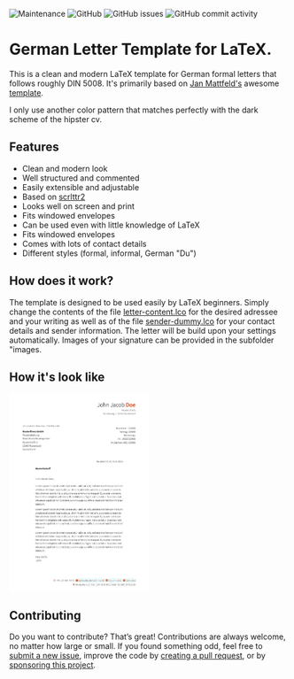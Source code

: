 ![Maintenance](https://img.shields.io/maintenance/yes/2023?style=flat-square)
![GitHub](https://img.shields.io/github/license/cypr0/latex-letter-template?style=flat-square)
![GitHub issues](https://img.shields.io/github/issues/cypr0/latex-letter-template?style=flat-square)
![GitHub commit activity](https://img.shields.io/github/commit-activity/m/cypr0/latex-letter-template?style=flat-square)

# German Letter Template for LaTeX.

This is a clean and modern LaTeX template for German formal letters that follows roughly DIN 5008. It's primarily based on [Jan Mattfeld's](https://github.com/ljanmattfeld) awesome [template](https://github.com/janmattfeld/latex-briefvorlage).

I only use another color pattern that matches perfectly with the dark scheme of the hipster cv.

## Features

* Clean and modern look
* Well structured and commented
* Easily extensible and adjustable
* Based on [scrlttr2](https://ctan.org/pkg/scrlttr2)
* Looks well on screen and print
* Fits windowed envelopes
* Can be used even with little knowledge of LaTeX
* Fits windowed envelopes
* Comes with lots of contact details
* Different styles (formal, informal, German "Du")

## How does it work?

The template is designed to be used easily by LaTeX beginners. Simply change the contents of the file [letter-content.lco](./content/letter-content.lco) for the desired adressee and your writing as well as of the file [sender-dummy.lco](./senders/sender-dummy.lco) for your contact details and sender information. The letter will be build upon your settings automatically. Images of your signature can be provided in the subfolder "images.

## How it's look like

<img src="sample.jpg" width="50%">

## Contributing

Do you want to contribute? That’s great! Contributions are always welcome, no matter how large or small. If you found something odd, feel free to [submit a new issue](https://github.com/cypr0/latex-letter-template/issues/), improve the code by [creating a pull request](https://github.com/cypr0/latex-letter-template/pulls/), or by [sponsoring this project](https://github.com/sponsors/cypr0/).